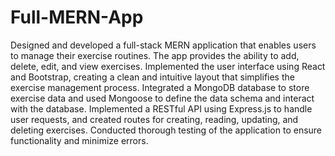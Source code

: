 # Full-MERN-App
Designed and developed a full-stack MERN application that enables users to manage their exercise routines. 
The app provides the ability to add, delete, edit, and view exercises.
Implemented the user interface using React and Bootstrap, creating a clean and intuitive layout that simplifies the exercise management process.
Integrated a MongoDB database to store exercise data and used Mongoose to define the data schema and interact with the database.
Implemented a RESTful API using Express.js to handle user requests, and created routes for creating, reading, updating, and deleting exercises.
Conducted thorough testing of the application to ensure functionality and minimize errors.
